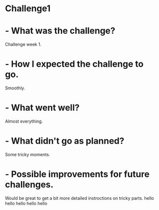 # Challenge1
# - What was the challenge?
Challenge week 1.
# - How I expected the challenge to go.
Smoothly.
# - What went well?
Almost everything.
# - What didn't go as planned?
Some tricky moments.
# - Possible improvements for future challenges.
Would be great to get a bit more detailed instroctions on tricky parts.
hello
hello
hello
hello
hello
